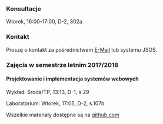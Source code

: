 ### Konsultacje
Wtorek, 16:00-17:00, D-2, 302a

### Kontakt
Proszę o kontakt za pośrednictwem [E-Mail](mailto:maciej.malecki@pwr.edu.pl) lub systemu JSOS.

### Zajęcia w semestrze letnim 2017/2018

#### Projektowanie i implementacja systemów webowych
Wykład: Środa/TP, 13:13, D-1, s.29

Laboratorium: Wtorek, 17:05, D-2, s.107b

Wszelkie materiały dostępne są na [github.com](https://github.com/pwr-piisw)
